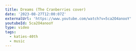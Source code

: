```yaml
---
title: Dreams (The Cranberries cover)
date: '2023-08-27T12:00:07Z'
externalUrl: 'https://www.youtube.com/watch?v=5ca2O4anooY'
youtubeId: 5ca2O4anooY
type: video
tags:
  - katies-40th
  - music
---
```



